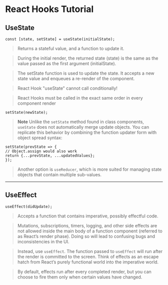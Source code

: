 # React Hooks Tutorial

## UseState

    const [state, setState] = useState(initialState);

> Returns a stateful value, and a function to update it.

> During the initial render, the returned state (state) is the same as the value passed as the first argument (initialState).

> The setState function is used to update the state. It accepts a new state value and enqueues a re-render of the component.

> React Hook "useState" cannot call conditionally!

> React Hooks must be called in the exact same order in every component render

    setState(newState);

> **Note**
> Unlike the `setState` method found in class components, `useState` does not automatically merge update objects. You can replicate this behavior by combining the function updater form with object spread syntax:

    setState(prevState => {
    // Object.assign would also work
    return {...prevState, ...updatedValues};
    });

> Another option is `useReducer`, which is more suited for managing state objects that contain multiple sub-values.

---

## UseEffect

    useEffect(didUpdate);

> Accepts a function that contains imperative, possibly effectful code.

> Mutations, subscriptions, timers, logging, and other side effects are not allowed inside the main body of a function component (referred to as React’s render phase). Doing so will lead to confusing bugs and inconsistencies in the UI.

> Instead, use `useEffect`. The function passed to `useEffect` will run after the render is committed to the screen. Think of effects as an escape hatch from React’s purely functional world into the imperative world.

> By default, effects run after every completed render, but you can choose to fire them only when certain values have changed.
